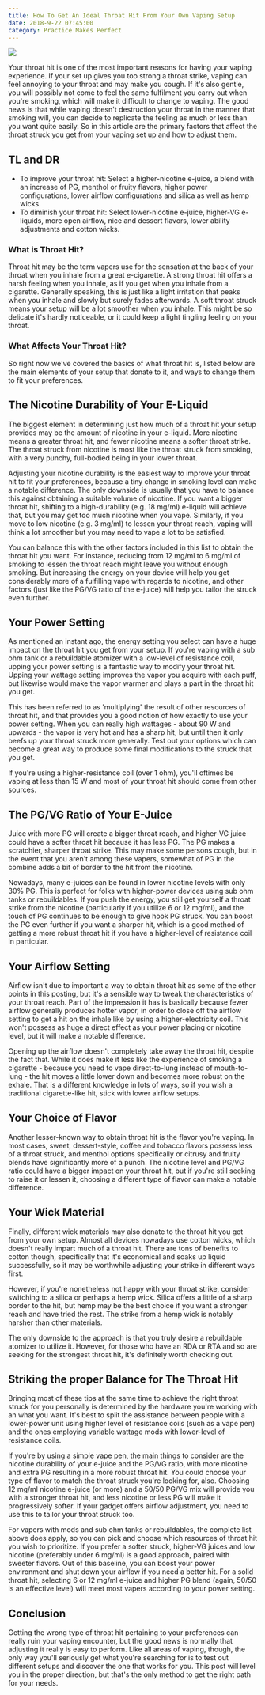 ```yaml
---
title: How To Get An Ideal Throat Hit From Your Own Vaping Setup
date: 2018-9-22 07:45:00
category: Practice Makes Perfect
---
```


![](/images/8.jpg)

Your throat hit is one of the most important reasons for having your vaping experience. If your set up gives you too strong a throat strike, vaping can feel annoying to your throat and may make you cough. If it's also gentle, you will possibly not come to feel the same fulfilment you carry out when you're smoking, which will make it difficult to change to vaping. The good news is that while vaping doesn't destruction your throat in the manner that smoking will, you can decide to replicate the feeling as much or less than you want quite easily. So in this article are the primary factors that affect the throat struck you get from your vaping set up and how to adjust them.

<!-- more -->

## TL and DR

 - To improve your throat hit: Select a higher-nicotine e-juice, a blend with an increase of PG, menthol or fruity flavors, higher power configurations, lower airflow configurations and silica as well as hemp wicks.
 - To diminish your throat hit: Select lower-nicotine e-juice, higher-VG e-liquids, more open airflow, nice and dessert flavors, lower ability adjustments and cotton wicks.

### What is Throat Hit?
 
Throat hit may be the term vapers use for the sensation at the back of your throat when you inhale from a great e-cigarette. A strong throat hit offers a harsh feeling when you inhale, as if you get when you inhale from a cigarette. Generally speaking, this is just like a light irritation that peaks when you inhale and slowly but surely fades afterwards. A soft throat struck means your setup will be a lot smoother when you inhale. This might be so delicate it's hardly noticeable, or it could keep a light tingling feeling on your throat.

### What Affects Your Throat Hit?
 
So right now we've covered the basics of what throat hit is, listed below are the main elements of your setup that donate to it, and ways to change them to fit your preferences.

## The Nicotine Durability of Your E-Liquid

The biggest element in determining just how much of a throat hit your setup provides may be the amount of nicotine in your e-liquid. More nicotine means a greater throat hit, and fewer nicotine means a softer throat strike. The throat struck from nicotine is most like the throat struck from smoking, with a very punchy, full-bodied being in your lower throat.

Adjusting your nicotine durability is the easiest way to improve your throat hit to fit your preferences, because a tiny change in smoking level can make a notable difference. The only downside is usually that you have to balance this against obtaining a suitable volume of nicotine. If you want a bigger throat hit, shifting to a high-durability (e.g. 18 mg/ml) e-liquid will achieve that, but you may get too much nicotine when you vape. Similarly, if you move to low nicotine (e.g. 3 mg/ml) to lessen your throat reach, vaping will think a lot smoother but you may need to vape a lot to be satisfied.

You can balance this with the other factors included in this list to obtain the throat hit you want. For instance, reducing from 12 mg/ml to 6 mg/ml of smoking to lessen the throat reach might leave you without enough smoking. But increasing the energy on your device will help you get considerably more of a fulfilling vape with regards to nicotine, and other factors (just like the PG/VG ratio of the e-juice) will help you tailor the struck even further.

## Your Power Setting

As mentioned an instant ago, the energy setting you select can have a huge impact on the throat hit you get from your setup. If you're vaping with a sub ohm tank or a rebuildable atomizer with a low-level of resistance coil, upping your power setting is a fantastic way to modify your throat hit. Upping your wattage setting improves the vapor you acquire with each puff, but likewise would make the vapor warmer and plays a part in the throat hit you get.

This has been referred to as 'multiplying' the result of other resources of throat hit, and that provides you a good notion of how exactly to use your power setting. When you can really high wattages - about 90 W and upwards - the vapor is very hot and has a sharp hit, but until then it only beefs up your throat struck more generally. Test out your options which can become a great way to produce some final modifications to the struck that you get.

If you're using a higher-resistance coil (over 1 ohm), you'll oftimes be vaping at less than 15 W and most of your throat hit should come from other sources.

## The PG/VG Ratio of Your E-Juice

Juice with more PG will create a bigger throat reach, and higher-VG juice could have a softer throat hit because it has less PG. The PG makes a scratchier, sharper throat strike. This may make some persons cough, but in the event that you aren't among these vapers, somewhat of PG in the combine adds a bit of border to the hit from the nicotine.

Nowadays, many e-juices can be found in lower nicotine levels with only 30% PG. This is perfect for folks with higher-power devices using sub ohm tanks or rebuildables. If you push the energy, you still get yourself a throat strike from the nicotine (particularly if you utilize 6 or 12 mg/ml), and the touch of PG continues to be enough to give hook PG struck. You can boost the PG even further if you want a sharper hit, which is a good method of getting a more robust throat hit if you have a higher-level of resistance coil in particular.

## Your Airflow Setting

Airflow isn't due to important a way to obtain throat hit as some of the other points in this posting, but it's a sensible way to tweak the characteristics of your throat reach. Part of the impression it has is basically because fewer airflow generally produces hotter vapor, in order to close off the airflow setting to get a hit on the inhale like by using a higher-electricity coil. This won't possess as huge a direct effect as your power placing or nicotine level, but it will make a notable difference.

Opening up the airflow doesn't completely take away the throat hit, despite the fact that. While it does make it less like the experience of smoking a cigarette - because you need to vape direct-to-lung instead of mouth-to-lung - the hit moves a little lower down and becomes more robust on the exhale. That is a different knowledge in lots of ways, so if you wish a traditional cigarette-like hit, stick with lower airflow setups.

## Your Choice of Flavor

Another lesser-known way to obtain throat hit is the flavor you're vaping. In most cases, sweet, dessert-style, coffee and tobacco flavors possess less of a throat struck, and menthol options specifically or citrusy and fruity blends have significantly more of a punch. The nicotine level and PG/VG ratio could have a bigger impact on your throat hit, but if you're still seeking to raise it or lessen it, choosing a different type of flavor can make a notable difference.

## Your Wick Material

Finally, different wick materials may also donate to the throat hit you get from your own setup. Almost all devices nowadays use cotton wicks, which doesn't really impart much of a throat hit. There are tons of benefits to cotton though, specifically that it's economical and soaks up liquid successfully, so it may be worthwhile adjusting your strike in different ways first.

However, if you're nonetheless not happy with your throat strike, consider switching to a silica or perhaps a hemp wick. Silica offers a little of a sharp border to the hit, but hemp may be the best choice if you want a stronger reach and have tried the rest. The strike from a hemp wick is notably harsher than other materials.

The only downside to the approach is that you truly desire a rebuildable atomizer to utilize it. However, for those who have an RDA or RTA and so are seeking for the strongest throat hit, it's definitely worth checking out.

## Striking the proper Balance for The Throat Hit
 
Bringing most of these tips at the same time to achieve the right throat struck for you personally is determined by the hardware you're working with an what you want. It's best to split the assistance between people with a lower-power unit using higher level of resistance coils (such as a vape pen) and the ones employing variable wattage mods with lower-level of resistance coils.

If you're by using a simple vape pen, the main things to consider are the nicotine durability of your e-juice and the PG/VG ratio, with more nicotine and extra PG resulting in a more robust throat hit. You could choose your type of flavor to match the throat struck you're looking for, also. Choosing 12 mg/ml nicotine e-juice (or more) and a 50/50 PG/VG mix will provide you with a stronger throat hit, and less nicotine or less PG will make it progressively softer. If your gadget offers airflow adjustment, you need to use this to tailor your throat struck too.

For vapers with mods and sub ohm tanks or rebuildables, the complete list above does apply, so you can pick and choose which resources of throat hit you wish to prioritize. If you prefer a softer struck, higher-VG juices and low nicotine (preferably under 6 mg/ml) is a good approach, paired with sweeter flavors. Out of this baseline, you can boost your power environment and shut down your airflow if you need a better hit. For a solid throat hit, selecting 6 or 12 mg/ml e-juice and higher PG blend (again, 50/50 is an effective level) will meet most vapers according to your power setting.

## Conclusion

Getting the wrong type of throat hit pertaining to your preferences can really ruin your vaping encounter, but the good news is normally that adjusting it really is easy to perform. Like all areas of vaping, though, the only way you'll seriously get what you're searching for is to test out different setups and discover the one that works for you. This post will level you in the proper direction, but that's the only method to get the right path for your needs.